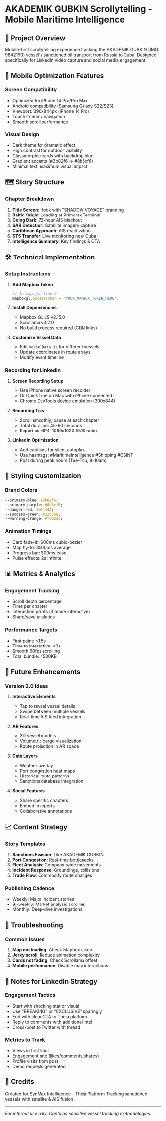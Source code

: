 # AKADEMIK GUBKIN Scrollytelling - Mobile Maritime Intelligence

## 🚢 Project Overview
Mobile-first scrollytelling experience tracking the AKADEMIK GUBKIN (IMO: 9842190) vessel's sanctioned oil transport from Russia to Cuba. Designed specifically for LinkedIn video capture and social media engagement.

## 📱 Mobile Optimization Features

### Screen Compatibility
- Optimized for iPhone 14 Pro/Pro Max
- Android compatibility (Samsung Galaxy S22/S23)
- Viewport: 390x844px (iPhone 14 Pro)
- Touch-friendly navigation
- Smooth scroll performance

### Visual Design
- Dark theme for dramatic effect
- High contrast for outdoor visibility
- Glassmorphic cards with backdrop blur
- Gradient accents (#3b82f6 → #8b5cf6)
- Minimal text, maximum visual impact

## 🗺️ Story Structure

### Chapter Breakdown
1. **Title Screen**: Hook with "SHADOW VOYAGE" branding
2. **Baltic Origin**: Loading at Primorsk Terminal
3. **Going Dark**: 72-hour AIS blackout
4. **SAR Detection**: Satellite imagery capture
5. **Caribbean Approach**: AIS reactivation
6. **STS Transfer**: Live monitoring near Cuba
7. **Intelligence Summary**: Key findings & CTA

## 🛠️ Technical Implementation

### Setup Instructions

1. **Add Mapbox Token**
   ```javascript
   // In map.js, line 2
   mapboxgl.accessToken = 'YOUR_MAPBOX_TOKEN_HERE';
   ```

2. **Install Dependencies**
   - Mapbox GL JS v2.15.0
   - Scrollama v3.2.0
   - No build process required (CDN links)

3. **Customize Vessel Data**
   - Edit `vesselData.js` for different vessels
   - Update coordinates in route arrays
   - Modify event timeline

### Recording for LinkedIn

1. **Screen Recording Setup**
   - Use iPhone native screen recorder
   - Or QuickTime on Mac with iPhone connected
   - Chrome DevTools device emulation (390x844)

2. **Recording Tips**
   - Scroll smoothly, pause at each chapter
   - Total duration: 45-60 seconds
   - Export as MP4, 1080x1920 (9:16 ratio)

3. **LinkedIn Optimization**
   - Add captions for silent autoplay
   - Use hashtags: #MaritimeIntelligence #Shipping #OSINT
   - Post during peak hours (Tue-Thu, 8-10am)

## 🎨 Styling Customization

### Brand Colors
```css
--primary-blue: #3b82f6;
--primary-purple: #8b5cf6;
--danger-red: #ef4444;
--success-green: #22c55e;
--warning-orange: #fb923c;
```

### Animation Timings
- Card fade-in: 600ms cubic-bezier
- Map fly-to: 3500ms average
- Progress bar: 300ms ease
- Pulse effects: 2s infinite

## 📊 Metrics & Analytics

### Engagement Tracking
- Scroll depth percentage
- Time per chapter
- Interaction points (if made interactive)
- Share/save analytics

### Performance Targets
- First paint: <1.5s
- Time to interactive: <3s
- Smooth 60fps scrolling
- Total bundle: <500KB

## 🚀 Future Enhancements

### Version 2.0 Ideas
1. **Interactive Elements**
   - Tap to reveal vessel details
   - Swipe between multiple vessels
   - Real-time AIS feed integration

2. **AR Features**
   - 3D vessel models
   - Volumetric cargo visualization
   - Route projection in AR space

3. **Data Layers**
   - Weather overlay
   - Port congestion heat maps
   - Historical route patterns
   - Sanctions database integration

4. **Social Features**
   - Share specific chapters
   - Embed in reports
   - Collaborative annotations

## 📈 Content Strategy

### Story Templates
1. **Sanctions Evasion**: Like AKADEMIK GUBKIN
2. **Port Congestion**: Real-time bottlenecks
3. **Fleet Analysis**: Company-wide movements
4. **Incident Response**: Groundings, collisions
5. **Trade Flow**: Commodity route changes

### Publishing Cadence
- Weekly: Major incident stories
- Bi-weekly: Market analysis scrollies
- Monthly: Deep-dive investigations

## 🔧 Troubleshooting

### Common Issues
1. **Map not loading**: Check Mapbox token
2. **Jerky scroll**: Reduce animation complexity
3. **Cards not fading**: Check Scrollama offset
4. **Mobile performance**: Disable map interactions

## 📝 Notes for LinkedIn Strategy

### Engagement Tactics
- Start with shocking stat or visual
- Use "BREAKING" or "EXCLUSIVE" sparingly
- End with clear CTA to Theia platform
- Reply to comments with additional intel
- Cross-post to Twitter with thread

### Metrics to Track
- Views in first hour
- Engagement rate (likes/comments/shares)
- Profile visits from post
- Demo requests generated

## 🤝 Credits

Created for SynMax Intelligence - Theia Platform
Tracking sanctioned vessels with satellite & AIS fusion

---

*For internal use only. Contains sensitive vessel tracking methodologies.*
